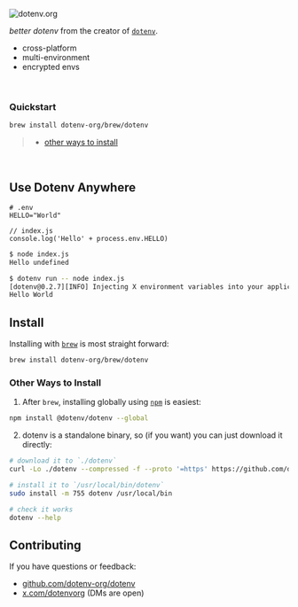 ![dotenv.org](https://dotenv.org/better-banner.png)

*better dotenv* from the creator of [`dotenv`](https://github.com/motdotla/dotenv).

* cross-platform
* multi-environment
* encrypted envs

&nbsp;


### Quickstart

```sh
brew install dotenv-org/brew/dotenv
```
> * [other ways to install](#other-ways-to-install)

&nbsp;

## Use Dotenv Anywhere

```
# .env
HELLO="World"
```
```
// index.js
console.log('Hello' + process.env.HELLO)
```
```sh
$ node index.js
Hello undefined

$ dotenv run -- node index.js
[dotenv@0.2.7][INFO] Injecting X environment variables into your application process
Hello World
```

## Install

Installing with [`brew`](https://brew.sh) is most straight forward:

```sh
brew install dotenv-org/brew/dotenv
```


### Other Ways to Install

1. After `brew`, installing globally using [`npm`](https://www.npmjs.com/package/@dotenv/dotenv) is easiest:

```sh
npm install @dotenv/dotenv --global
```

2. dotenv is a standalone binary, so (if you want) you can just download it directly:

```sh
# download it to `./dotenv`
curl -Lo ./dotenv --compressed -f --proto '=https' https://github.com/dotenv-org/dotenv/releases/latest/download/dotenv-$(uname)-$(uname -m).tar.gz

# install it to `/usr/local/bin/dotenv`
sudo install -m 755 dotenv /usr/local/bin

# check it works
dotenv --help
```

## Contributing

If you have questions or feedback:

* [github.com/dotenv-org/dotenv](https://github.com/dotenv-org/dotenv)
* [x.com/dotenvorg](https://x.com/dotenvorg) (DMs are open)
